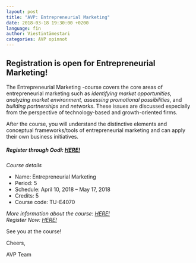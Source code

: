 ```yaml
---
layout: post
title: "AVP: Entrepreneurial Marketing"
date: 2018-03-18 19:30:00 +0200
language: fin
author: Viestintämestari
categories: AVP opinnot
---
```

## Registration is open for Entrepreneurial Marketing!
 
The Entrepreneurial Marketing -course covers the core areas of entrepreneurial marketing such as *identifying market opportunities, analyzing market environment, assessing promotional possibilities*, and *building partnerships* and *networks*. These issues are discussed especially from the perspective of technology-based and growth-oriented firms.

After the course, you will understand the distinctive elements and conceptual frameworks/tools of entrepreneurial marketing and can apply their own business initiatives.

##### Register through Oodi: [HERE!](https://oodi.aalto.fi/a/opintjakstied.jsp?OpinKohd=1121615018)
 
*Course details*

- Name: Entrepreneurial Marketing
- Period: 5
- Schedule: April 10, 2018 – May 17, 2018
- Credits: 5 
- Course code: TU-E4070

*More information about the course: [HERE!](http://avp.aalto.fi/blog/entrepreneurial-marketing-register-now/)* <br>
*Register Now: [HERE!](https://oodi.aalto.fi/a/opintjakstied.jsp?OpinKohd=1121615018)*
 
See you at the course!

Cheers,

AVP Team